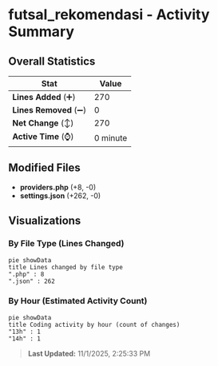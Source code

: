 # futsal_rekomendasi - Activity Summary 

## Overall Statistics

| Stat                   | Value                                                             |
| ---------------------- | ----------------------------------------------------------------- |
| **Lines Added** (➕)   | 270                                          |
| **Lines Removed** (➖) | 0                                        |
| **Net Change** (↕)    | 270                |
| **Active Time** (⌚)   | 0 minute |


## Modified Files
- **providers.php** (+8, -0)
- **settings.json** (+262, -0)

## Visualizations

### By File Type (Lines Changed)

```mermaid
pie showData
title Lines changed by file type
".php" : 8
".json" : 262
```

### By Hour (Estimated Activity Count)

```mermaid
pie showData
title Coding activity by hour (count of changes)
"13h" : 1
"14h" : 1
```


> **Last Updated:** 11/1/2025, 2:25:33 PM
